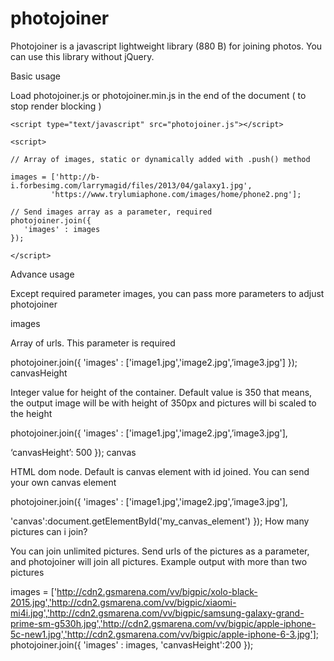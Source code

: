 # photojoiner
Photojoiner is a javascript lightweight library (880 B) for joining photos. You can use this library without jQuery.

Basic usage

Load photojoiner.js or photojoiner.min.js in the end of the document ( to stop render blocking )
```
<script type="text/javascript" src="photojoiner.js"></script>

<script>

// Array of images, static or dynamically added with .push() method

images = ['http://b-i.forbesimg.com/larrymagid/files/2013/04/galaxy1.jpg',
         'https://www.trylumiaphone.com/images/home/phone2.png'];

// Send images array as a parameter, required
photojoiner.join({
   'images' : images
});

</script>
```
Advance usage

Except required parameter images, you can pass more parameters to adjust photojoiner

images

Array of urls. This parameter is required

photojoiner.join({
  'images' : ['image1.jpg','image2.jpg',’image3.jpg']
}); 
canvasHeight

Integer value for height of the container. Default value is 350 that means, the output image will be with height of 350px and pictures will bi scaled to the height

photojoiner.join({
 'images' : ['image1.jpg','image2.jpg',’image3.jpg'],

‘canvasHeight’: 500
}); 
canvas

HTML dom node. Default is canvas element with id joined. You can send your own canvas element

photojoiner.join({
 'images' : ['image1.jpg','image2.jpg',’image3.jpg'],

'canvas':document.getElementById('my_canvas_element')
}); 
How many pictures can i join?

You can join unlimited pictures. Send urls of the pictures as a parameter, and photojoiner will join all pictures.
Example output with more than two pictures

images = ['http://cdn2.gsmarena.com/vv/bigpic/xolo-black-2015.jpg','http://cdn2.gsmarena.com/vv/bigpic/xiaomi-mi4i.jpg','http://cdn2.gsmarena.com/vv/bigpic/samsung-galaxy-grand-prime-sm-g530h.jpg','http://cdn2.gsmarena.com/vv/bigpic/apple-iphone-5c-new1.jpg','http://cdn2.gsmarena.com/vv/bigpic/apple-iphone-6-3.jpg'];
photojoiner.join({
   'images' : images,
   'canvasHeight':200
});
